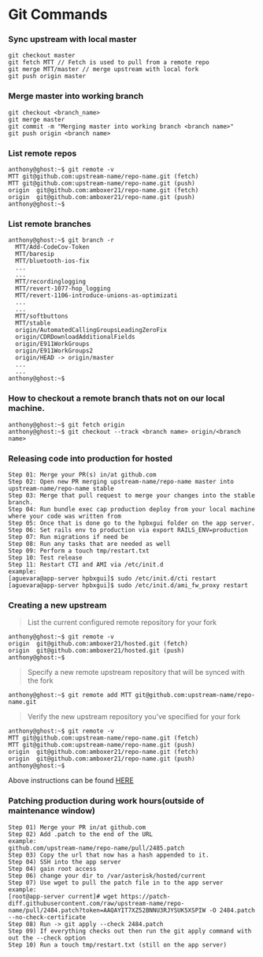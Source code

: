 # Git Commands

### Sync upstream with local master
```
git checkout master
git fetch MTT // Fetch is used to pull from a remote repo
git merge MTT/master // merge upstream with local fork
git push origin master
```

### Merge master into working branch
```
git checkout <branch_name>
git merge master
git commit -m "Merging master into working branch <branch name>"
git push origin <branch name>
```

### List remote repos
```
anthony@ghost:~$ git remote -v
MTT	git@github.com:upstream-name/repo-name.git (fetch)
MTT	git@github.com:upstream-name/repo-name.git (push)
origin	git@github.com:amboxer21/repo-name.git (fetch)
origin	git@github.com:amboxer21/repo-name.git (push)
anthony@ghost:~$
```

### List remote branches
```
anthony@ghost:~$ git branch -r
  MTT/Add-CodeCov-Token
  MTT/baresip
  MTT/bluetooth-ios-fix
  ...
  ...
  MTT/recordinglogging
  MTT/revert-1077-hop_logging
  MTT/revert-1106-introduce-unions-as-optimizati
  ...
  ...
  MTT/softbuttons
  MTT/stable
  origin/AutomatedCallingGroupsLeadingZeroFix
  origin/CDRDownloadAdditionalFields
  origin/E911WorkGroups
  origin/E911WorkGroups2
  origin/HEAD -> origin/master
  ...
  ...
anthony@ghost:~$
```

### How to checkout a remote branch thats not on our local machine.
```
anthony@ghost:~$ git fetch origin
anthony@ghost:~$ git checkout --track <branch name> origin/<branch name>
```

### Releasing code into production for hosted
```
Step 01: Merge your PR(s) in/at github.com
Step 02: Open new PR merging upstream-name/repo-name master into upstream-name/repo-name stable
Step 03: Merge that pull request to merge your changes into the stable branch.
Step 04: Run bundle exec cap production deploy from your local machine where your code was written from
Step 05: Once that is done go to the hpbxgui folder on the app server.
Step 06: Set rails env to production via export RAILS_ENV=production
Step 07: Run migrations if need be 
Step 08: Run any tasks that are needed as well
Step 09: Perform a touch tmp/restart.txt
Step 10: Test release
Step 11: Restart CTI and AMI via /etc/init.d 
example:
[aguevara@app-server hpbxgui]$ sudo /etc/init.d/cti restart
[aguevara@app-server hpbxgui]$ sudo /etc/init.d/ami_fw_proxy restart
```

### Creating a new upstream
> List the current configured remote repository for your fork
```
anthony@ghost:~$ git remote -v
origin  git@github.com:amboxer21/hosted.git (fetch)
origin  git@github.com:amboxer21/hosted.git (push)
anthony@ghost:~$
```

> Specify a new remote upstream repository that will be synced with the fork
```
anthony@ghost:~$ git remote add MTT git@github.com:upstream-name/repo-name.git
```

> Verify the new upstream repository you've specified for your fork
```
anthony@ghost:~$ git remote -v
MTT git@github.com:upstream-name/repo-name.git (fetch)
MTT git@github.com:upstream-name/repo-name.git (push)
origin  git@github.com:amboxer21/repo-name.git (fetch)
origin  git@github.com:amboxer21/repo-name.git (push)
anthony@ghost:~$
```

Above instructions can be found [HERE](https://help.github.com/articles/configuring-a-remote-for-a-fork/)


### Patching production during work hours(outside of maintenance window)
```
Step 01) Merge your PR in/at github.com
Step 02) Add .patch to the end of the URL
example:
github.com/upstream-name/repo-name/pull/2485.patch
Step 03) Copy the url that now has a hash appended to it.
Step 04) SSH into the app server
Step 04) gain root access
Step 06) change your dir to /var/asterisk/hosted/current
Step 07) Use wget to pull the patch file in to the app server
example:
[root@app-server current]# wget https://patch-diff.githubusercontent.com/raw/upstream-name/repo-name/pull/2484.patch?token=AAQAYIT7XZ52BNNU3RJYSUK5XSPIW -O 2484.patch --no-check-certificate
Step 08) Run -> git apply --check 2484.patch
Step 09) If everything checks out then run the git apply command with out the --check option
Step 10) Run a touch tmp/restart.txt (still on the app server)
```
